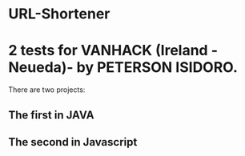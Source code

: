 # URL-Shortener
<h1>2 tests for VANHACK (Ireland - Neueda)- by PETERSON ISIDORO.</h1>

There are two projects:
<h2>The first in JAVA</h2>
<h2>The second in Javascript</h2>

